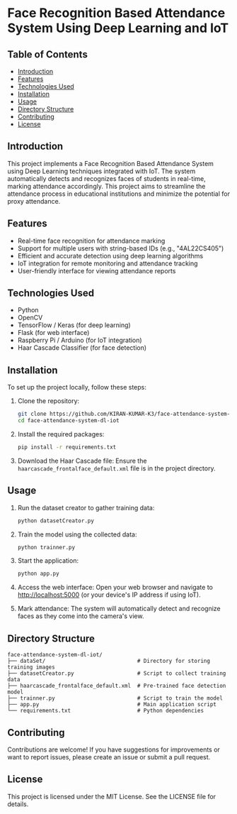 # Face Recognition Based Attendance System Using Deep Learning and IoT
## Table of Contents
- [Introduction](#introduction)
- [Features](#features)
- [Technologies Used](#technologies-used)
- [Installation](#installation)
- [Usage](#usage)
- [Directory Structure](#directory-structure)
- [Contributing](#contributing)
- [License](#license)

## Introduction
This project implements a Face Recognition Based Attendance System using Deep Learning techniques integrated with IoT. The system automatically detects and recognizes faces of students in real-time, marking attendance accordingly. This project aims to streamline the attendance process in educational institutions and minimize the potential for proxy attendance.

## Features
- Real-time face recognition for attendance marking
- Support for multiple users with string-based IDs (e.g., "4AL22CS405")
- Efficient and accurate detection using deep learning algorithms
- IoT integration for remote monitoring and attendance tracking
- User-friendly interface for viewing attendance reports

## Technologies Used
- Python
- OpenCV
- TensorFlow / Keras (for deep learning)
- Flask (for web interface)
- Raspberry Pi / Arduino (for IoT integration)
- Haar Cascade Classifier (for face detection)

## Installation
To set up the project locally, follow these steps:

1. Clone the repository:
   ```bash
   git clone https://github.com/KIRAN-KUMAR-K3/face-attendance-system-dl-iot.git
   cd face-attendance-system-dl-iot
   ```

2. Install the required packages:
   ```bash
   pip install -r requirements.txt
   ```

3. Download the Haar Cascade file: Ensure the `haarcascade_frontalface_default.xml` file is in the project directory.

## Usage
1. Run the dataset creator to gather training data:
   ```bash
   python datasetCreator.py
   ```

2. Train the model using the collected data:
   ```bash
   python trainner.py
   ```

3. Start the application:
   ```bash
   python app.py
   ```

4. Access the web interface: Open your web browser and navigate to [http://localhost:5000](http://localhost:5000) (or your device's IP address if using IoT).

5. Mark attendance: The system will automatically detect and recognize faces as they come into the camera's view.

## Directory Structure
```
face-attendance-system-dl-iot/
├── dataSet/                             # Directory for storing training images
├── datasetCreator.py                    # Script to collect training data
├── haarcascade_frontalface_default.xml  # Pre-trained face detection model
├── trainner.py                          # Script to train the model
├── app.py                               # Main application script
└── requirements.txt                     # Python dependencies
```

## Contributing
Contributions are welcome! If you have suggestions for improvements or want to report issues, please create an issue or submit a pull request.

## License
This project is licensed under the MIT License. See the LICENSE file for details.
